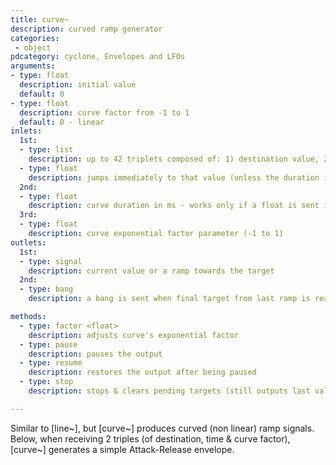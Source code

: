 ```yaml
---
title: curve~
description: curved ramp generator
categories:
 - object
pdcategory: cyclone, Envelopes and LFOs
arguments:
- type: float
  description: initial value
  default: 0
- type: float
  description: curve factor from -1 to 1
  default: 0 - linear
inlets:
  1st:
  - type: list
    description: up to 42 triplets composed of: 1) destination value, 2) time (ms) & 3) curve factor (from -1 to 1)
  - type: float
    description: jumps immediately to that value (unless the duration is set before to other than 0 in the mid inlet)
  2nd:
  - type: float
    description: curve duration in ms - works only if a float is sent into the left inlet after, and it works only once
  3rd:
  - type: float
    description: curve exponential factor parameter (-1 to 1)
outlets:
  1st:
  - type: signal
    description: current value or a ramp towards the target
  2nd:
  - type: bang
    description: a bang is sent when final target from last ramp is reached

methods:
  - type: factor <float>
    description: adjusts curve's exponential factor
  - type: pause
    description: pauses the output
  - type: resume
    description: restores the output after being paused
  - type: stop
    description: stops & clears pending targets (still outputs last value)

---
```


Similar to [line~], but [curve~] produces curved (non linear) ramp signals. Below, when receiving 2 triples (of destination, time & curve factor), [curve~] generates a simple Attack-Release envelope.

